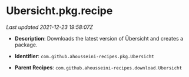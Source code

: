 # Ubersicht.pkg.recipe

_Last updated 2021-12-23 19:58:07Z_

- **Description**: Downloads the latest version of Übersicht and creates a package.

- **Identifier**: `com.github.ahousseini-recipes.pkg.Ubersicht`

- **Parent Recipes**: `com.github.ahousseini-recipes.download.Ubersicht`